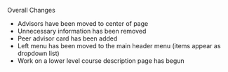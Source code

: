 Overall Changes
- Advisors have been moved to center of page
- Unnecessary information has been removed
- Peer advisor card has been added
- Left menu has been moved to the main header menu (items appear as dropdown list)
- Work on a lower level course description page has begun
